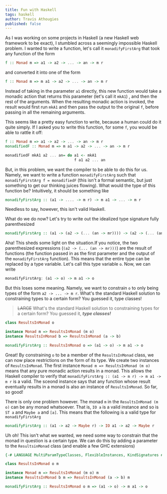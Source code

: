 ```yaml
---
title: Fun with Haskell
tags: haskell
author: Travis Athougies
published: false
---
```


As I was working on some projects in Haskell (a new Haskell web framework to be exact), I stumbled
across a seemingly impossible Haskell problem. I wanted to write a function, let's call it
`monadifyFirstArg` that took any function of the form

```haskell
f :: Monad m => a1 -> a2 -> ... -> an -> m r
```

and converted it into one of the form

```haskell
f :: Monad m => m a1 -> a2 -> ... -> an -> m r
```

Instead of taking in the parameter `a1` directly, this new function would take a monadic action that
returns this parameter (let's call it `mkA1`) , and then the rest of the arguments. When the
resulting monadic action is invoked, the result would first run `mkA1` and then pass the output to
the original `f`, before passing in all the remaining arguments.

This seems like a pretty easy function to write, because a human could do it quite simply. If I
asked you to write this function, for some `f`, you would be able to rattle it off:

```haskell
f :: Monad m => a1 -> a2 -> ... -> an -> m r
monadifiedF :: Monad m => m a1 -> a2 -> ... -> an -> m r

monadifiedF mkA1 a2 ... an= do a1 <- mkA1
                               f a1 a2 ... an
```

But, in this problem, we want the compiler to be able to do this for us. Namely, we want to write a
function `monadifyFirstArg` such that `monadifyFirstArg f = monadifiedF` (this isn't a formal
semantic, but just something to get our thinking juices flowing). What would the type of this
function be? Intuitively, it should be something like

```haskell
monadifyFirstArg :: (a1 -> .... -> m r) -> m a1 -> ... -> m r
```

Needless to say, however, this isn't valid Haskell.

What do we do now? Let's try to write out the idealized type signature fully parenthesized

```haskell
monadifyFirstArg :: (a1 -> (a2 -> (... (an -> mr)))) -> (a2 -> (... (an -> mr)))
```

Aha! This sheds some light on the situation.If you notice, the two parenthesized expressions (`(a2
-> (... (an -> mr)))`) are the result of functions (the function passed in as the first parameter
and the output of the `monadifyFirstArg` function). This means that the entire type can be replaced
by a type variable. Let's call this type variable `o`. Now, we can write

```haskell
monadifyFirstArg: (a1 -> o) -> m a1 -> o
```

But this loses some meaning. Namely, we want to constrain `o` to only being types of the form `a2 ->
... -> m r`. What's the standard Haskell solution to constraining types to a certain form? You
guessed it, type classes!

> ~~LARGE~~
> What's the standard Haskell solution to constraining types for a certain form? You guessed it,
> ***type classes!***

```haskell
class ResultsInMonad o

instance Monad m => ResultsInMonad (m o)
instance ResultsInMonad b => ResultsInMonad (a -> b)

monadifyFirstArg :: ResultsInMonad o => (a1 -> o) -> m a1 -> o
```

Great! By constraining `o` to be a member of the `ResultsInMonad` class, we can now place
restrictions on the form of its type. We create two instances of `ResultsInMonad`. The first
instance `Monad m => ResultsInMonad (m o)` means that any pure monadic action results in a monad. This
allows the Haskell compiler to verify that `monadifyFirstArg :: (a1 -> m r) -> m a1 -> m r` is a
valid. The sceond instance says that any function whose result eventually results in a monad is also
an instance of `ResultsInMonad`. So far, so good!

There is only one problem however. The monad `m` in the `ResultsInMonad (m o)` can be any monad
whatsoever. That is, `IO a` is a valid instance and so is `ST a` and `Maybe a` and `[a]`. This means
that the following is a valid type for `monadifyFirstArg`

```haskell
monadifyFirstArg :: (a1 -> a2 -> Maybe r) -> IO a1 -> a2 -> Maybe r
```

Uh oh! This isn't what we wanted, we need some way to constrain that the monad in question is a
certain type. We can do this by adding a parameter to the `ResultsinMonad` class (and enable a few
GHC extensions)

```haskell
{-# LANGUAGE MultiParamTypeClasses, FlexibleInstances, KindSignatures #-}

class ResultsInMonad o m

instance Monad m => ResultsInMonad (m o) m
instance ResultsInMonad b m => ResultsInMonad (a -> b) m

monadifyFirstArg :: ResultsInMonad o m => (a1 -> o) -> m a1 -> o
```
